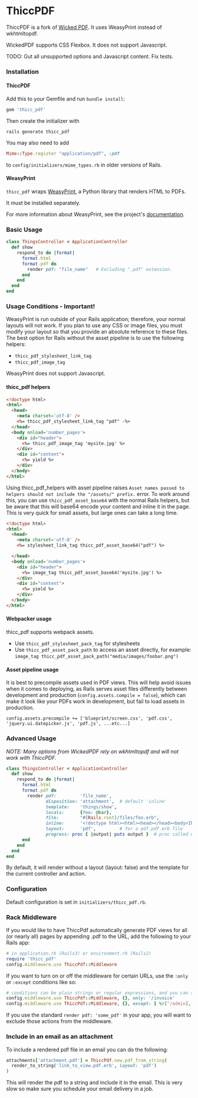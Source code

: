 # ThiccPDF

ThiccPDF is a fork of [Wicked PDF](https://github.com/mileszs/wicked_pdf).
It uses WeasyPrint instead of wkhtmltopdf.

WickedPDF supports CSS Flexbox. It does not support Javascript.

TODO: Gut all unsupported options and Javascript content. Fix tests.

### Installation

#### ThiccPDF
Add this to your Gemfile and run `bundle install`:

```ruby
gem 'thicc_pdf'
```

Then create the initializer with

```
rails generate thicc_pdf
```

You may also need to add
```ruby
Mime::Type.register "application/pdf", :pdf
```
to `config/initializers/mime_types.rb` in older versions of Rails.

#### WeasyPrint
`thicc_pdf` wraps [WeasyPrint](https://weasyprint.org/), a Python library that renders HTML to PDFs.

It must be installed separately.

For more information about WeasyPrint, see the project's [documentation](https://doc.courtbouillon.org/weasyprint/stable/).

### Basic Usage
```ruby
class ThingsController < ApplicationController
  def show
    respond_to do |format|
      format.html
      format.pdf do
        render pdf: "file_name"   # Excluding ".pdf" extension.
      end
    end
  end
end
```
### Usage Conditions - Important!

WeasyPrint is run outside of your Rails application; therefore, your normal layouts will not work.
If you plan to use any CSS or image files, you must modify your layout so that you provide an absolute reference to these files.
The best option for Rails without the asset pipeline is to use the following helpers:
- `thicc_pdf_stylesheet_link_tag`
- `thicc_pdf_image_tag`

WeasyPrint does not support Javascript.

#### thicc_pdf helpers
```html
<!doctype html>
<html>
  <head>
    <meta charset='utf-8' />
    <%= thicc_pdf_stylesheet_link_tag "pdf" -%>
  </head>
  <body onload='number_pages'>
    <div id="header">
      <%= thicc_pdf_image_tag 'mysite.jpg' %>
    </div>
    <div id="content">
      <%= yield %>
    </div>
  </body>
</html>
```
Using thicc_pdf_helpers with asset pipeline raises `Asset names passed to helpers should not include the "/assets/" prefix.` error. To work around this, you can use `thicc_pdf_asset_base64` with the normal Rails helpers, but be aware that this will base64 encode your content and inline it in the page. This is very quick for small assets, but large ones can take a long time.

```html
<!doctype html>
<html>
  <head>
    <meta charset='utf-8' />
    <%= stylesheet_link_tag thicc_pdf_asset_base64("pdf") %>

  </head>
  <body onload='number_pages'>
    <div id="header">
      <%= image_tag thicc_pdf_asset_base64('mysite.jpg') %>
    </div>
    <div id="content">
      <%= yield %>
    </div>
  </body>
</html>
```

#### Webpacker usage

thicc_pdf supports webpack assets.

- Use `thicc_pdf_stylesheet_pack_tag` for stylesheets
- Use `thicc_pdf_asset_pack_path` to access an asset directly, for example: `image_tag thicc_pdf_asset_pack_path("media/images/foobar.png")`

#### Asset pipeline usage

It is best to precompile assets used in PDF views. This will help avoid issues when it comes to deploying, as Rails serves asset files differently between development and production (`config.assets.compile = false`), which can make it look like your PDFs work in development, but fail to load assets in production.

    config.assets.precompile += ['blueprint/screen.css', 'pdf.css', 'jquery.ui.datepicker.js', 'pdf.js', ...etc...]

### Advanced Usage

_NOTE: Many options from WickedPDF rely on wkhtmltopdf and will not work with ThiccPDF._

```ruby
class ThingsController < ApplicationController
  def show
    respond_to do |format|
      format.html
      format.pdf do
        render pdf:         'file_name',
               disposition: 'attachment',  # default 'inline'
               template:    'things/show',
               locals:      {foo: @bar},
               file:        "#{Rails.root}/files/foo.erb",
               inline:      '<!doctype html><html><head></head><body>INLINE HTML</body></html>',
               layout:      'pdf',         # for a pdf.pdf.erb file
               progress: proc { |output| puts output }  # proc called when console output changes
      end
    end
  end
end
```
By default, it will render without a layout (layout: false) and the template for the current controller and action.

### Configuration

Default configuration is set in `initializers/thicc_pdf.rb`.

### Rack Middleware

If you would like to have ThiccPdf automatically generate PDF views for all (or nearly all) pages by appending .pdf to the URL, add the following to your Rails app:
```ruby
# in application.rb (Rails3) or environment.rb (Rails2)
require 'thicc_pdf'
config.middleware.use ThiccPdf::Middleware
```
If you want to turn on or off the middleware for certain URLs, use the `:only` or `:except` conditions like so:
```ruby
# conditions can be plain strings or regular expressions, and you can supply only one or an array
config.middleware.use ThiccPdf::Middleware, {}, only: '/invoice'
config.middleware.use ThiccPdf::Middleware, {}, except: [ %r[^/admin], '/secret', %r[^/people/\d] ]
```
If you use the standard `render pdf: 'some_pdf'` in your app, you will want to exclude those actions from the middleware.

### Include in an email as an attachment

To include a rendered pdf file in an email you can do the following:

```ruby
attachments['attachment.pdf'] = ThiccPdf.new.pdf_from_string(
  render_to_string('link_to_view.pdf.erb', layout: 'pdf')
)
```

This will render the pdf to a string and include it in the email. This is very slow so make sure you schedule your email delivery in a job.

